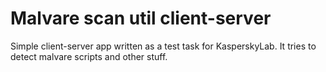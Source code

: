 # Malvare scan util client-server
Simple client-server app written as a test task for KasperskyLab. It tries to detect malvare scripts and other stuff.
